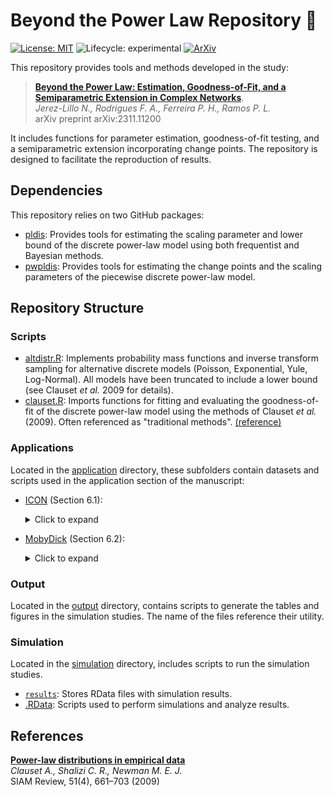 
# Beyond the Power Law Repository 🚀

<!-- badges: start -->
[![License: MIT](https://img.shields.io/badge/License-MIT-yellow.svg)](./LICENSE)
![Lifecycle: experimental](https://img.shields.io/badge/Lifecycle-Experimental-steelblue)
[![ArXiv](https://img.shields.io/badge/ArXiv-2311.11200-red)](https://arxiv.org/abs/2311.11200)
<!-- badges: end -->

This repository provides tools and methods developed in the study:

> [**Beyond the Power Law: Estimation, Goodness-of-Fit, and a Semiparametric Extension in Complex Networks**](https://arxiv.org/abs/2311.11200).  
*Jerez-Lillo N., Rodrigues F. A., Ferreira P. H., Ramos P. L.*  
arXiv preprint arXiv:2311.11200 

It includes functions for parameter estimation, goodness-of-fit testing, and a semiparametric extension incorporating change points. The repository is designed to facilitate the reproduction of results.

## Dependencies

This repository relies on two GitHub packages:

- [pldis](https://github.com/njerezlillo/pldis): Provides tools for estimating the scaling parameter and lower bound of the discrete power-law model using both frequentist and Bayesian methods.
- [pwpldis](https://github.com/njerezlillo/pwpldis): Provides tools for estimating the change points and the scaling parameters of the piecewise discrete power-law model.

## Repository Structure

### Scripts

- [altdistr.R](./altdistr.R): Implements probability mass functions and inverse transform sampling for alternative discrete models (Poisson, Exponential, Yule, Log-Normal). All models have been truncated to include a lower bound (see Clauset *et al.* 2009 for details). 
- [clauset.R](./clauset.R): Imports functions for fitting and evaluating the goodness-of-fit of the discrete power-law model using the methods of Clauset *et al.* (2009). Often referenced as "traditional methods". [(reference)](https://aaronclauset.github.io/powerlaws/)

### Applications

Located in the [application](./application) directory, these subfolders contain datasets and scripts used in the application section of the manuscript:

- [ICON](./application/icon) (Section 6.1):
  
  <details>
  <summary> Click to expand </summary>
  - `code_icon.R`: Containt the codes used in the 6.1 section of the manuscript.
  - `data`: Containt the degree sequences analyzed [(reference)](https://github.com/adbroido/SFAnalysis)
  - `run`: Containts 10 R code to apply the traditional methodologies to all the degree sequences.
  - `results`: Containts the results of to apply the last 10 R codes.
  - `tbl_results.R`: Create a object with all the information, including average degree, etc.
  </details>  
  
- [MobyDick](./application/mobydick) (Section 6.2):
  <details>
  <summary> Click to expand </summary>
  - `book.txt`: Novel of Mobydick in `txt` format.
  - `code_mobydick.R`: Containt the codes used in the 6.2 section of the manuscript.
  - `frequency_words.txt`: Frequent of words   [(reference)](https://aaronclauset.github.io/powerlaws/data.htm)
  </details>  

### Output

Located in the [output](./output) directory, contains scripts to generate the tables and figures in the simulation studies. The name of the files reference their utility.

### Simulation

Located in the [simulation](./simulation) directory, includes scripts to run the simulation studies.

- [`results`](./simulation/results): Stores RData files with simulation results.
- [.RData](./simulation/icon/code_icon.R): Scripts used to perform simulations and analyze results.

## References  

[**Power-law distributions in empirical data**](https://doi.org/10.1137/070710111)  
*Clauset A., Shalizi C. R., Newman M. E. J.*  
SIAM Review, 51(4), 661–703 (2009)
